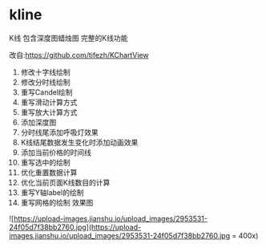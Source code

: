 # kline
K线 包含深度图蜡烛图
完整的K线功能

改自:https://github.com/tifezh/KChartView

1. 修改十字线绘制
2. 修改分时线绘制
3. 重写Candel绘制
4. 重写滑动计算方式
5. 重写放大计算方式
6. 添加深度图
7. 分时线尾添加呼吸灯效果
8. K线结尾数据发生变化时添加动画效果
9. 添加当前价格的时间线
10. 重写选中的绘制
11. 优化重置数据计算
12. 优化当前页面K线数目的计算
13. 重写Y轴label的绘制
14. 重写网格的绘制
效果图

![https://upload-images.jianshu.io/upload_images/2953531-24f05d7f38bb2760.jpg](https://upload-images.jianshu.io/upload_images/2953531-24f05d7f38bb2760.jpg = 400x)


